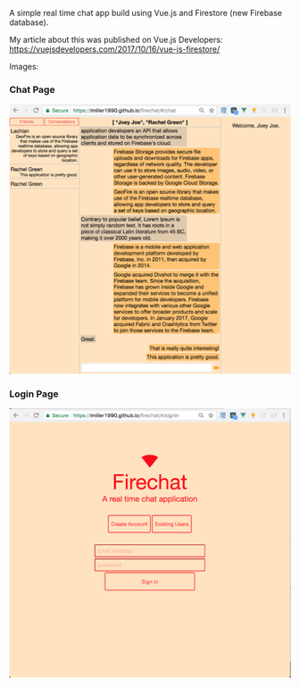 A simple real time chat app build using Vue.js and Firestore (new Firebase database).

My article about this was published on Vue.js Developers: https://vuejsdevelopers.com/2017/10/16/vue-js-firestore/

Images:

### Chat Page

![alt text](https://github.com/lmiller1990/firechat/blob/master/images/chat.png "Chat")

### Login Page

![alt text](https://github.com/lmiller1990/firechat/blob/master/images/login.png "Login")



